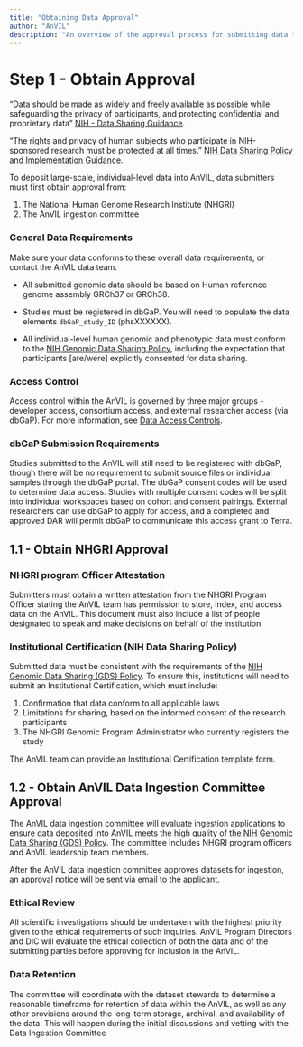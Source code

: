 ```yaml
---
title: "Obtaining Data Approval"
author: "AnVIL"
description: "An overview of the approval process for submitting data to AnVIL."
---
```


# Step 1 - Obtain Approval

<hero>“Data should be made as widely and freely available as possible while safeguarding the privacy of participants, and protecting confidential and proprietary data”
[NIH - Data Sharing Guidance](https://grants.nih.gov/grants/policy/data_sharing/data_sharing_guidance.htm).</hero>

<hero>“The rights and privacy of human subjects who participate in NIH-sponsored research must be protected at all times.”
[NIH Data Sharing Policy and Implementation Guidance](https://grants.nih.gov/grants/policy/data_sharing/data_sharing_guidance.htm).</hero>

To deposit large-scale, individual-level data into AnVIL, data submitters must first obtain approval from:

1. The National Human Genome Research Institute (NHGRI)
1. The AnVIL ingestion committee

### General Data Requirements
Make sure your data conforms to these overall data requirements, or contact the AnVIL data team.

- All submitted genomic data should be based on Human reference genome assembly GRCh37 or GRCh38.

- Studies must be registered in dbGaP. You will need to populate the data elements `dbGaP_study_ID` (phsXXXXXX).

- All individual-level human genomic and phenotypic data must conform to the [NIH Genomic Data Sharing Policy](https://www.genome.gov/about-nhgri/Policies-Guidance/Genomic-Data-Sharing), including the expectation that participants [are/were] explicitly consented for data sharing.

### Access Control
Access control within the AnVIL is governed by three major groups - developer access, consortium access, and external researcher access (via dbGaP). For more information, see [Data Access Controls](/learn/accessing-data/data-access-controls).

### dbGaP Submission Requirements
Studies submitted to the AnVIL will still need to be registered with dbGaP, though there will be no requirement to submit source files or individual samples through the dbGaP portal. The dbGaP consent codes will be used to determine data access. Studies with multiple consent codes will be split into individual workspaces based on cohort and consent pairings. External researchers can use dbGaP to apply for access, and a completed and approved DAR will permit dbGaP to communicate this access grant to Terra.



## 1.1 - Obtain NHGRI Approval

### NHGRI program Officer Attestation
Submitters must obtain a written attestation from the NHGRI Program Officer stating the AnVIL team has permission to store, index, and access data on the AnVIL. This document must also include a list of people designated to speak and make decisions on behalf of the institution.

### Institutional Certification (NIH Data Sharing Policy)
Submitted data must be consistent with the requirements of the [NIH Genomic Data Sharing (GDS) Policy](https://www.genome.gov/about-nhgri/Policies-Guidance/Genomic-Data-Sharing). To ensure this, institutions will need to submit an Institutional Certification, which must include:

1. Confirmation that data conform to all applicable laws
2. Limitations for sharing, based on the informed consent of the research participants
3. The NHGRI Genomic Program Administrator who currently registers the study

The AnVIL team can provide an Institutional Certification template form.


## 1.2 - Obtain AnVIL Data Ingestion Committee Approval

The AnVIL data ingestion committee will evaluate ingestion applications to ensure data deposited into AnVIL meets the high quality of the [NIH Genomic Data Sharing (GDS) Policy](https://www.genome.gov/about-nhgri/Policies-Guidance/Genomic-Data-Sharing). The committee includes NHGRI program officers and AnVIL leadership team members.

After the AnVIL data ingestion committee approves datasets for ingestion, an approval notice will be sent via email to the applicant.

### Ethical Review

All scientific investigations should be undertaken with the highest priority given to the ethical requirements of such inquiries. AnVIL Program Directors and DIC will evaluate the ethical collection of both the data and of the submitting parties before approving for inclusion in the AnVIL.

### Data Retention

The committee will coordinate with the dataset stewards to determine a reasonable timeframe for retention of data within the AnVIL, as well as any other provisions around the long-term storage, archival, and availability of the data. This will happen during the initial discussions and vetting with the Data Ingestion Committee

